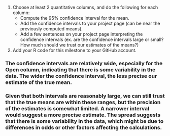 1) Choose at least 2 quantitative columns, and do the following for each column:
    - Compute the 95% confidence interval for the mean.
    - Add the confidence intervals to your project page (can be near the previously computed means).
    - Add a few sentences on your project page interpreting the confidence intervals (ex. are the confidence intervals large or small? How much should we trust our estimates of the means?)
2) Add your R code for this milestone to your GitHub account.


### The confidence intervals are relatively wide, especially for the Open column, indicating that there is some variability in the data. The wider the confidence interval, the less precise our estimate of the true mean.
### Given that both intervals are reasonably large, we can still trust that the true means are within these ranges, but the precision of the estimates is somewhat limited. A narrower interval would suggest a more precise estimate. The spread suggests that there is some variability in the data, which might be due to differences in odds or other factors affecting the calculations.

